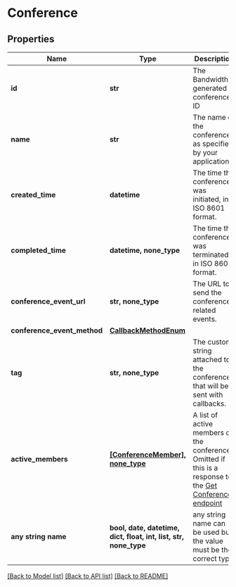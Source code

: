 # Conference


## Properties
Name | Type | Description | Notes
------------ | ------------- | ------------- | -------------
**id** | **str** | The Bandwidth-generated conference ID | [optional] 
**name** | **str** | The name of the conference, as specified by your application | [optional] 
**created_time** | **datetime** | The time the conference was initiated, in ISO 8601 format. | [optional] 
**completed_time** | **datetime, none_type** | The time the conference was terminated, in ISO 8601 format. | [optional] 
**conference_event_url** | **str, none_type** | The URL to send the conference-related events. | [optional] 
**conference_event_method** | [**CallbackMethodEnum**](CallbackMethodEnum.md) |  | [optional] 
**tag** | **str, none_type** | The custom string attached to the conference that will be sent with callbacks. | [optional] 
**active_members** | [**[ConferenceMember], none_type**](ConferenceMember.md) | A list of active members of the conference. Omitted if this is a response to the [Get Conferences endpoint](/apis/voice#tag/Conferences/operation/listConferences) | [optional] 
**any string name** | **bool, date, datetime, dict, float, int, list, str, none_type** | any string name can be used but the value must be the correct type | [optional]

[[Back to Model list]](../README.md#documentation-for-models) [[Back to API list]](../README.md#documentation-for-api-endpoints) [[Back to README]](../README.md)


